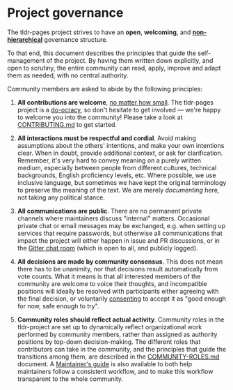 # Project governance

The tldr-pages project strives to have an **open**, **welcoming**,
and [**non-hierarchical**](https://en.wikipedia.org/wiki/Flat_organization)
governance structure.

To that end, this document describes the principles
that guide the self-management of the project.
By having them written down explicitly, and open to scrutiny,
the entire community can read, apply, improve and adapt them as needed,
with no central authority.

Community members are asked to abide by the following principles:

1. **All contributions are welcome**,
   [no matter how small](https://github.com/kentcdodds/all-contributors).
   The tldr-pages project is a
   [do-ocracy](https://communitywiki.org/wiki/DoOcracy),
   so don't hesitate to get involved
   — we're happy to welcome you into the community!
   Please take a look at [CONTRIBUTING.md](CONTRIBUTING.md) to get started.

2. **All interactions must be respectful and cordial**.
   Avoid making assumptions about the others' intentions,
   and make your own intentions clear.
   When in doubt, provide additional context, or ask for clarification.
   Remember, it's very hard to convey meaning on a purely written medium,
   especially between people from different cultures, technical backgrounds,
   English proficiency levels, etc.
   Where possible, we use inclusive language, but sometimes we have kept the
   original terminology to preserve the meaning of the text. We are merely
   *documenting* here, not taking any political stance.

3. **All communications are public**.
   There are no permanent private channels
   where maintainers discuss "internal" matters.
   Occasional private chat or email messages may be exchanged,
   e.g. when setting up services that require passwords,
   but otherwise all communications that impact the project
   will either happen in issue and PR discussions,
   or in the [Gitter chat room](https://gitter.im/tldr-pages/tldr)
   (which is open to all, and publicly logged).

4. **All decisions are made by community consensus**.
   This does not mean there has to be unanimity,
   nor that decisions result automatically from vote counts.
   What it means is that
   all interested members of the community are welcome to voice their thoughts,
    and incompatible positions will ideally be resolved
   with participants either agreeing with the final decision, or voluntarily
   [consenting](https://en.wikipedia.org/wiki/Sociocracy#Consent_vs._consensus)
   to accept it as "good enough for now, safe enough to try".

5. **Community roles should reflect actual activity**.
   Community roles in the tldr-project are set up
   to dynamically reflect organizational work performed by community members,
   rather than assigned as authority positions by top-down decision-making.
   The different roles that contributors can take in the community,
   and the principles that guide the transitions among them,
   are described in the [COMMUNITY-ROLES.md](COMMUNITY-ROLES.md) document.
   A [Maintainer's guide](contributing-guides/maintainers-guide.md) is also available
   to both help maintainers follow a consistent workflow,
   and to make this workflow transparent to the whole community.
